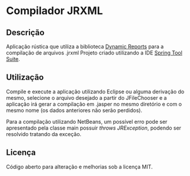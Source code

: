 # Compilador JRXML

## Descrição

Aplicação rústica que utiliza a biblioteca [Dynamic Reports](http://dynamicreports.org/) para a compilação de arquivos .jrxml
Projeto criado utilizando a IDE [Spring Tool Suite](https://spring.io/tools).

## Utilização

Compile e execute a aplicação utilizando Eclipse ou alguma derivação do mesmo, selecione o arquivo desejado a partir do JFileChooser e a aplicação irá gerar a compilação em .jasper no mesmo diretório e com o mesmo nome (os dados anteriores não serão perdidos).

Para a compilação utilizando NetBeans, um possível erro pode ser apresentado pela classe main possuir *throws JRException*, podendo ser resolvido tratando da exceção. 

## Licença

Código aberto para alteração e melhorias sob a licença MIT.
